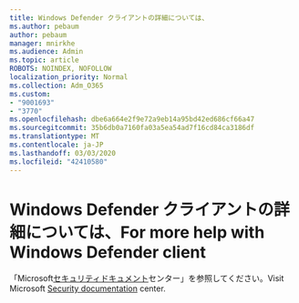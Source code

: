 ```yaml
---
title: Windows Defender クライアントの詳細については、
ms.author: pebaum
author: pebaum
manager: mnirkhe
ms.audience: Admin
ms.topic: article
ROBOTS: NOINDEX, NOFOLLOW
localization_priority: Normal
ms.collection: Adm_O365
ms.custom:
- "9001693"
- "3770"
ms.openlocfilehash: dbe6a664e2f9e72a9eb14a95bd42ed686cf66a47
ms.sourcegitcommit: 35b6db0a7160fa03a5ea54ad7f16cd84ca3186df
ms.translationtype: MT
ms.contentlocale: ja-JP
ms.lasthandoff: 03/03/2020
ms.locfileid: "42410580"
---
```

# <a name="for-more-help-with-windows-defender-client"></a><span data-ttu-id="d97d5-102">Windows Defender クライアントの詳細については、</span><span class="sxs-lookup"><span data-stu-id="d97d5-102">For more help with Windows Defender client</span></span>

<span data-ttu-id="d97d5-103">「Microsoft[セキュリティドキュメント](https://docs.microsoft.com/security/#pivot=products&panel=products1)センター」を参照してください。</span><span class="sxs-lookup"><span data-stu-id="d97d5-103">Visit Microsoft [Security documentation](https://docs.microsoft.com/security/#pivot=products&panel=products1) center.</span></span>